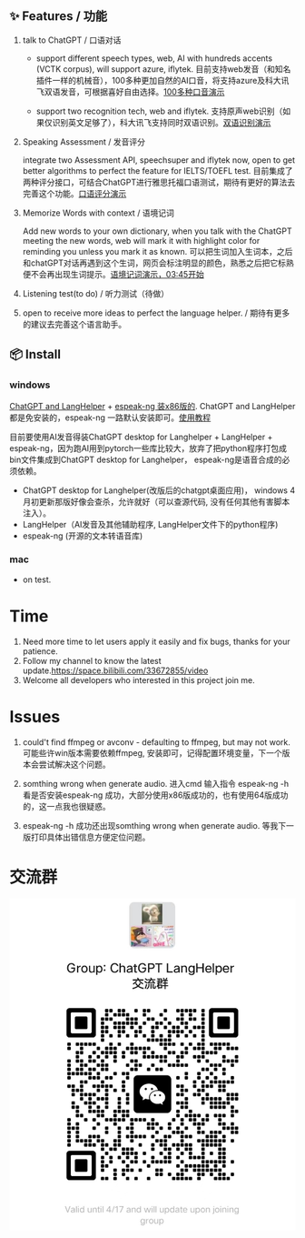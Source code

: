 ## ✨ Features / 功能
1. talk to ChatGPT / 口语对话

    - support different speech types, web, AI with hundreds accents (VCTK corpus), will support azure, iflytek. 目前支持web发音（和知名插件一样的机械音），100多种更加自然的AI口音，将支持azure及科大讯飞双语发音，可根据喜好自由选择。[100多种口音演示](https://www.bilibili.com/video/BV1Q84y1P7nK/?spm_id_from=333.999.0.0&vd_source=21f2f45d40a5b4fec0f1ea075e50b356)

    - support two recognition tech, web and iflytek. 支持原声web识别（如果仅识别英文足够了），科大讯飞支持同时双语识别。[双语识别演示](https://www.bilibili.com/video/BV11L411C7G2/?spm_id_from=333.999.0.0&vd_source=21f2f45d40a5b4fec0f1ea075e50b356)
2. Speaking Assessment / 发音评分

     integrate two Assessment API, speechsuper and iflytek now, open to get better algorithms to perfect the feature for IELTS/TOEFL test. 目前集成了两种评分接口，可结合ChatGPT进行雅思托福口语测试，期待有更好的算法去完善这个功能。[口语评分演示](https://www.bilibili.com/video/BV1Ch41137en/?spm_id_from=333.999.0.0&vd_source=21f2f45d40a5b4fec0f1ea075e50b356)
3. Memorize Words with context / 语境记词

   Add new words to your own dictionary, when you talk with the ChatGPT meeting the new words, web will mark it with highlight color for reminding you unless you mark it as known.  可以把生词加入生词本，之后和chatGPT对话再遇到这个生词，网页会标注明显的颜色，熟悉之后把它标熟便不会再出现生词提示。[语境记词演示，03:45开始](https://www.bilibili.com/video/BV1nj411c7zi/?spm_id_from=333.999.0.0&vd_source=21f2f45d40a5b4fec0f1ea075e50b356)
4. Listening test(to do) / 听力测试（待做）
5. open to receive more ideas to perfect the language helper. / 期待有更多的建议去完善这个语言助手。

## 📦 Install
### windows

  [ChatGPT and LangHelper](https://github.com/NsLearning/LangHelper/releases) + [espeak-ng 装x86版的](https://github.com/espeak-ng/espeak-ng/releases/tag/1.51). ChatGPT and LangHelper 都是免安装的，espeak-ng 一路默认安装即可。[使用教程](https://www.bilibili.com/video/BV1f24y1c7qm/?vd_source=21f2f45d40a5b4fec0f1ea075e50b356)
  
  目前要使用AI发音得装ChatGPT desktop for Langhelper + LangHelper + espeak-ng，因为跑AI用到pytorch一些库比较大，放弃了把python程序打包成bin文件集成到ChatGPT desktop for Langhelper， espeak-ng是语音合成的必须依赖。
- ChatGPT desktop for Langhelper(改版后的chatgpt桌面应用)， windows 4月初更新那版好像会查杀，允许就好（可以查源代码, 没有任何其他有害脚本注入）。
- LangHelper（AI发音及其他辅助程序, LangHelper文件下的python程序)
- espeak-ng (开源的文本转语音库)

### mac
- on test.


# Time
1. Need more time to let users apply it easily and fix bugs, thanks for your patience.
2. Follow my channel to know the latest update.https://space.bilibili.com/33672855/video
3. Welcome all developers who interested in this project join me.

# Issues
1. could't find ffmpeg or avconv - defaulting to ffmpeg, but may not work. 可能些许win版本需要依赖ffmpeg, 安装即可，记得配置环境变量，下一个版本会尝试解决这个问题。

2. somthing wrong when generate audio. 进入cmd 输入指令 espeak-ng -h 看是否安装espeak-ng 成功，大部分使用x86版成功的，也有使用64版成功的，这一点我也很疑惑。

3. espeak-ng -h 成功还出现somthing wrong when generate audio. 等我下一版打印具体出错信息方便定位问题。

# 交流群
![image](https://github.com/NsLearning/LangHelper/blob/main/%E4%BA%A4%E6%B5%81%E7%BE%A4.jpg)
